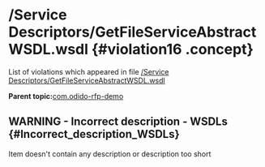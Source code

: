 # /Service Descriptors/GetFileServiceAbstractWSDL.wsdl {#violation16 .concept}

List of violations which appeared in file [/Service Descriptors/GetFileServiceAbstractWSDL.wsdl](../../../projects/com.odido-rfp-demo/Service_Descriptors/GetFileServiceAbstractWSDL.wsdl.md)

**Parent topic:**[com.odido-rfp-demo](../../../qa/projects/com.odido-rfp-demo.md)

## WARNING - Incorrect description - WSDLs {#Incorrect_description_WSDLs}

Item doesn't contain any description or description too short

